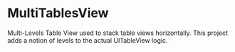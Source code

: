 # MultiTablesView

Multi-Levels Table View used to stack table views horizontally.
This project adds a notion of levels to the actual UITableView logic.
